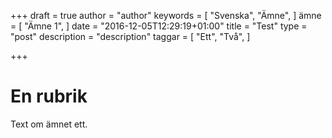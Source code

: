 +++
draft = true
author = "author"
keywords = [
  "Svenska",
  "Ämne",
]
ämne = [
  "Ämne 1",
]
date = "2016-12-05T12:29:19+01:00"
title = "Test"
type = "post"
description = "description"
taggar = [
  "Ett",
  "Två",
]

+++

# En rubrik

Text om ämnet ett.

